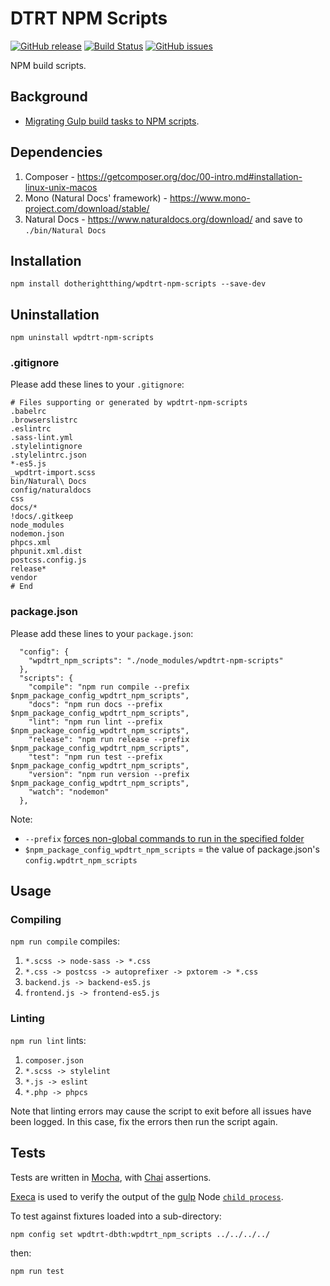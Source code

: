 # DTRT NPM Scripts

[![GitHub release](https://img.shields.io/github/release/dotherightthing/wpdtrt-npm-scripts.svg)](https://github.com/dotherightthing/wpdtrt-npm-scripts/releases) [![Build Status](https://travis-ci.org/dotherightthing/wpdtrt-npm-scripts.svg?branch=master)](https://travis-ci.org/dotherightthing/wpdtrt-npm-scripts) [![GitHub issues](https://img.shields.io/github/issues/dotherightthing/wpdtrt-npm-scripts.svg)](https://github.com/dotherightthing/wpdtrt-npm-scripts/issues)

NPM build scripts.

## Background

* [Migrating Gulp build tasks to NPM scripts](https://gist.github.com/dotherightthing/edc8a492365cba31b55ee9fe63de0c8d).

## Dependencies

1. Composer - <https://getcomposer.org/doc/00-intro.md#installation-linux-unix-macos>
2. Mono (Natural Docs' framework) - <https://www.mono-project.com/download/stable/>
3. Natural Docs - <https://www.naturaldocs.org/download/> and save to `./bin/Natural Docs`

## Installation

`npm install dotherightthing/wpdtrt-npm-scripts --save-dev`

## Uninstallation

`npm uninstall wpdtrt-npm-scripts`

### .gitignore

Please add these lines to your `.gitignore`:

```
# Files supporting or generated by wpdtrt-npm-scripts
.babelrc
.browserslistrc
.eslintrc
.sass-lint.yml
.stylelintignore
.stylelintrc.json
*-es5.js
_wpdtrt-import.scss
bin/Natural\ Docs
config/naturaldocs
css
docs/*
!docs/.gitkeep
node_modules
nodemon.json
phpcs.xml
phpunit.xml.dist
postcss.config.js
release*
vendor
# End
```

### package.json

Please add these lines to your `package.json`:

```
  "config": {
    "wpdtrt_npm_scripts": "./node_modules/wpdtrt-npm-scripts"
  },
  "scripts": {
    "compile": "npm run compile --prefix $npm_package_config_wpdtrt_npm_scripts",
    "docs": "npm run docs --prefix $npm_package_config_wpdtrt_npm_scripts",
    "lint": "npm run lint --prefix $npm_package_config_wpdtrt_npm_scripts",
    "release": "npm run release --prefix $npm_package_config_wpdtrt_npm_scripts",
    "test": "npm run test --prefix $npm_package_config_wpdtrt_npm_scripts",
    "version": "npm run version --prefix $npm_package_config_wpdtrt_npm_scripts",
    "watch": "nodemon"
  },
```

Note:

* `--prefix` [forces non-global commands to run in the specified folder](https://docs.npmjs.com/misc/config#prefix)
* `$npm_package_config_wpdtrt_npm_scripts` = the value of package.json's `config.wpdtrt_npm_scripts`

## Usage

### Compiling

`npm run compile` compiles:

1. `*.scss -> node-sass -> *.css`
2. `*.css -> postcss -> autoprefixer -> pxtorem -> *.css`
3. `backend.js -> backend-es5.js`
4. `frontend.js -> frontend-es5.js`

### Linting

`npm run lint` lints:

1. `composer.json`
2. `*.scss -> stylelint`
3. `*.js -> eslint`
4. `*.php -> phpcs`

Note that linting errors may cause the script to exit before all issues have been logged. In this case, fix the errors then run the script again.

## Tests

Tests are written in [Mocha](https://mochajs.org/), with [Chai](https://www.chaijs.com/) assertions.

[Execa](https://github.com/sindresorhus/execa) is used to verify the output of the [gulp](https://gulpjs.com/) Node [`child process`](https://nodejs.org/api/child_process.html#child_process_child_process).

To test against fixtures loaded into a sub-directory:

```bash
npm config set wpdtrt-dbth:wpdtrt_npm_scripts ../../../../
```

then:

```bash
npm run test
```
